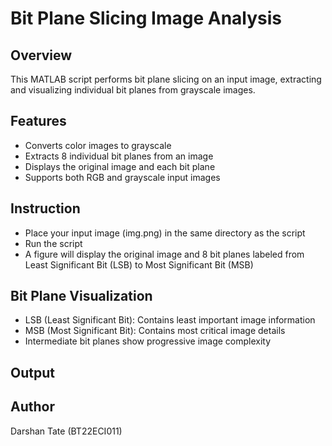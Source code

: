 # Bit Plane Slicing Image Analysis

## Overview
This MATLAB script performs bit plane slicing on an input image, extracting and visualizing individual bit planes from grayscale images.

## Features
- Converts color images to grayscale
- Extracts 8 individual bit planes from an image
- Displays the original image and each bit plane
- Supports both RGB and grayscale input images

## Instruction
- Place your input image (img.png) in the same directory as the script
- Run the script
- A figure will display the original image and 8 bit planes labeled from Least Significant Bit (LSB) to Most Significant Bit (MSB)

## Bit Plane Visualization
- LSB (Least Significant Bit): Contains least important image information
- MSB (Most Significant Bit): Contains most critical image details
- Intermediate bit planes show progressive image complexity

## Output


## Author
Darshan Tate (BT22ECI011)
